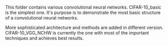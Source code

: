 This folder contains various convolutional neural networks. CIFAR-10_basic is the simplest one. It's purpose is to demonstrate the most basic structure of a convolutional neural networks. 

More sophisticated architecture and methods are added in different version. CIFAR-10_VGG_NCHW is currently the one with most of the important techniques and achieves best results. 
